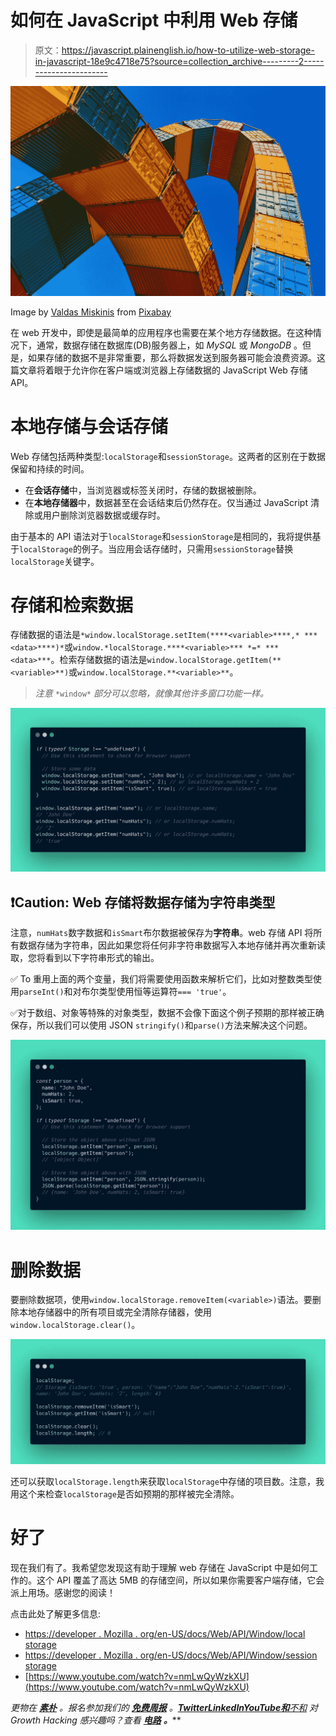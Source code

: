 # 如何在 JavaScript 中利用 Web 存储

> 原文：<https://javascript.plainenglish.io/how-to-utilize-web-storage-in-javascript-18e9c4718e75?source=collection_archive---------2----------------------->

![](img/ee1e39aaba7735c7b8cfb9bdd22acdbb.png)

Image by [Valdas Miskinis](https://pixabay.com/ko/users/valdasmiskinis-12049839/?utm_source=link-attribution&utm_medium=referral&utm_campaign=image&utm_content=4203677) from [Pixabay](https://pixabay.com/ko//?utm_source=link-attribution&utm_medium=referral&utm_campaign=image&utm_content=4203677)

在 web 开发中，即使是最简单的应用程序也需要在某个地方存储数据。在这种情况下，通常，数据存储在数据库(DB)服务器上，如 *MySQL* 或 *MongoDB* 。但是，如果存储的数据不是非常重要，那么将数据发送到服务器可能会浪费资源。这篇文章将着眼于允许你在客户端或浏览器上存储数据的 JavaScript Web 存储 API。

# 本地存储与会话存储

Web 存储包括两种类型:`localStorage`和`sessionStorage`。这两者的区别在于数据保留和持续的时间。

*   在**会话存储**中，当浏览器或标签关闭时，存储的数据被删除。
*   在**本地存储器**中，数据甚至在会话结束后仍然存在。仅当通过 JavaScript 清除或用户删除浏览器数据或缓存时。

由于基本的 API 语法对于`localStorage`和`sessionStorage`是相同的，我将提供基于`localStorage`的例子。当应用会话存储时，只需用`sessionStorage`替换`localStorage`关键字。

# 存储和检索数据

存储数据的语法是`*window.localStorage.setItem(****<variable>****,* ***<data>****)*`或`window.*localStorage.****<variable>*** *=* ***<data>***`。检索存储数据的语法是`window.localStorage.getItem(**<variable>**)`或`window.localStorage.**<variable>**`。

> *注意* `*window*` *部分可以忽略，就像其他许多窗口功能一样。*

![](img/1a1f9bc0c5417cc5dc63be3e91467e42.png)

## ❗️Caution: Web 存储将数据存储为字符串类型

注意，`numHats`数字数据和`isSmart`布尔数据被保存为**字符串**。web 存储 API 将所有数据存储为字符串，因此如果您将任何非字符串数据写入本地存储并再次重新读取，您将看到以下字符串形式的输出。

✅ ️To 重用上面的两个变量，我们将需要使用函数来解析它们，比如对整数类型使用`parseInt()`和对布尔类型使用恒等运算符`=== 'true'`。

✅对于数组、对象等特殊的对象类型，数据不会像下面这个例子预期的那样被正确保存，所以我们可以使用 JSON `stringify()`和`parse()`方法来解决这个问题。

![](img/dcba0e4fe575360e233dff1f1e0178fe.png)

# 删除数据

要删除数据项，使用`window.localStorage.removeItem(<variable>)`语法。要删除本地存储器中的所有项目或完全清除存储器，使用`window.localStorage.clear()`。

![](img/b450cae032987d1a8f38011438597ddb.png)

还可以获取`localStorage.length`来获取`localStorage`中存储的项目数。注意，我用这个来检查`localStorage`是否如预期的那样被完全清除。

# 好了

现在我们有了。我希望您发现这有助于理解 web 存储在 JavaScript 中是如何工作的。这个 API 覆盖了高达 5MB 的存储空间，所以如果你需要客户端存储，它会派上用场。感谢您的阅读！

点击此处了解更多信息:

*   [https://developer . Mozilla . org/en-US/docs/Web/API/Window/local storage](https://developer.mozilla.org/en-US/docs/Web/API/Window/localStorage)
*   [https://developer . Mozilla . org/en-US/docs/Web/API/Window/session storage](https://developer.mozilla.org/en-US/docs/Web/API/Window/sessionStorage)
*   [https://www.youtube.com/watch?v=nmLwQyWzkXU](https://www.youtube.com/watch?v=nmLwQyWzkXU)

*更物在* [***素朴***](https://plainenglish.io/) *。报名参加我们的* [***免费周报***](http://newsletter.plainenglish.io/) *。*[***Twitter***](https://twitter.com/inPlainEngHQ)[***LinkedIn***](https://www.linkedin.com/company/inplainenglish/)*[***YouTube*****和**](https://www.youtube.com/channel/UCtipWUghju290NWcn8jhyAw)*[*不和*](https://discord.gg/GtDtUAvyhW) *对 Growth Hacking 感兴趣吗？查看* [***电路***](https://circuit.ooo/) ***。*****